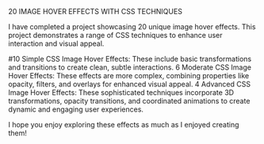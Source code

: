 20 IMAGE HOVER EFFECTS WITH CSS TECHNIQUES

I have completed a project showcasing 20 unique image hover effects. This project demonstrates a range of CSS techniques to enhance user interaction and visual appeal.

#10 Simple CSS Image Hover Effects: These include basic transformations and transitions to create clean, subtle interactions.
6 Moderate CSS Image Hover Effects: These effects are more complex, combining properties like opacity, filters, and overlays for enhanced visual appeal.
4 Advanced CSS Image Hover Effects: These sophisticated techniques incorporate 3D transformations, opacity transitions, and coordinated animations to create dynamic and engaging user experiences.

I hope you enjoy exploring these effects as much as I enjoyed creating them!

